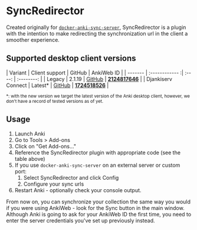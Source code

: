 # SyncRedirector

Created originally for
[`docker-anki-sync-server`](/Supported%20Projects/anki-sync-server/),
SyncRedirector is a plugin with the intention to make redirecting the
synchronization url in the client a smoother experience.

## Supported desktop client versions

| Variant | Client support | GitHub | AnkiWeb ID |
| ------- | :------------ :| :----: | :--------: |
| Legacy  | 2.1.19 | [GitHub](https://github.com/ankicommunity/anki-desktop-addons/tree/main/SyncRedirector-legacy) | [**2124817646**](https://ankiweb.net/shared/info/2124817646) |
| Djankiserv Connect | Latest* | [GitHub](https://github.com/ankicommunity/anki-desktop-addons/tree/main/SyncRedirector) | [**1724518526**](https://ankiweb.net/shared/info/1724518526) |

<sup>*: with the new version we target the latest version of the Anki desktop client, however, we don't have a record of tested versions as of yet.</sup>

## Usage

1. Launch Anki
2. Go to Tools > Add-ons
3. Click on "Get Add-ons..."
4. Reference the SyncRedirector plugin with appropriate code (see the table above)
5. If you use `docker-anki-sync-server` on an external server or custom port:
      1. Select SyncRedirector and click Config
      2. Configure your sync urls
6. Restart Anki - optionally check your console output.

From now on, you can synchronize your collection the same way you would if you were using AnkiWeb - look for the Sync button in the main window. Although Anki is going to  ask for your AnkiWeb ID the first time, you need to enter the server credentials you've set up previously instead.
